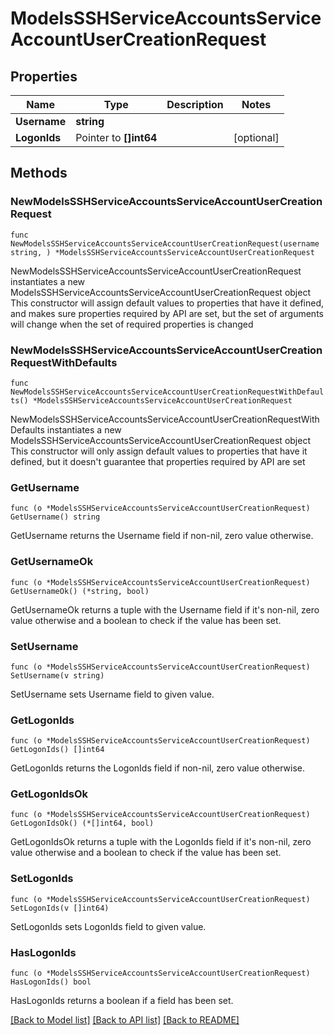 # ModelsSSHServiceAccountsServiceAccountUserCreationRequest

## Properties

Name | Type | Description | Notes
------------ | ------------- | ------------- | -------------
**Username** | **string** |  | 
**LogonIds** | Pointer to **[]int64** |  | [optional] 

## Methods

### NewModelsSSHServiceAccountsServiceAccountUserCreationRequest

`func NewModelsSSHServiceAccountsServiceAccountUserCreationRequest(username string, ) *ModelsSSHServiceAccountsServiceAccountUserCreationRequest`

NewModelsSSHServiceAccountsServiceAccountUserCreationRequest instantiates a new ModelsSSHServiceAccountsServiceAccountUserCreationRequest object
This constructor will assign default values to properties that have it defined,
and makes sure properties required by API are set, but the set of arguments
will change when the set of required properties is changed

### NewModelsSSHServiceAccountsServiceAccountUserCreationRequestWithDefaults

`func NewModelsSSHServiceAccountsServiceAccountUserCreationRequestWithDefaults() *ModelsSSHServiceAccountsServiceAccountUserCreationRequest`

NewModelsSSHServiceAccountsServiceAccountUserCreationRequestWithDefaults instantiates a new ModelsSSHServiceAccountsServiceAccountUserCreationRequest object
This constructor will only assign default values to properties that have it defined,
but it doesn't guarantee that properties required by API are set

### GetUsername

`func (o *ModelsSSHServiceAccountsServiceAccountUserCreationRequest) GetUsername() string`

GetUsername returns the Username field if non-nil, zero value otherwise.

### GetUsernameOk

`func (o *ModelsSSHServiceAccountsServiceAccountUserCreationRequest) GetUsernameOk() (*string, bool)`

GetUsernameOk returns a tuple with the Username field if it's non-nil, zero value otherwise
and a boolean to check if the value has been set.

### SetUsername

`func (o *ModelsSSHServiceAccountsServiceAccountUserCreationRequest) SetUsername(v string)`

SetUsername sets Username field to given value.


### GetLogonIds

`func (o *ModelsSSHServiceAccountsServiceAccountUserCreationRequest) GetLogonIds() []int64`

GetLogonIds returns the LogonIds field if non-nil, zero value otherwise.

### GetLogonIdsOk

`func (o *ModelsSSHServiceAccountsServiceAccountUserCreationRequest) GetLogonIdsOk() (*[]int64, bool)`

GetLogonIdsOk returns a tuple with the LogonIds field if it's non-nil, zero value otherwise
and a boolean to check if the value has been set.

### SetLogonIds

`func (o *ModelsSSHServiceAccountsServiceAccountUserCreationRequest) SetLogonIds(v []int64)`

SetLogonIds sets LogonIds field to given value.

### HasLogonIds

`func (o *ModelsSSHServiceAccountsServiceAccountUserCreationRequest) HasLogonIds() bool`

HasLogonIds returns a boolean if a field has been set.


[[Back to Model list]](../README.md#documentation-for-models) [[Back to API list]](../README.md#documentation-for-api-endpoints) [[Back to README]](../README.md)



